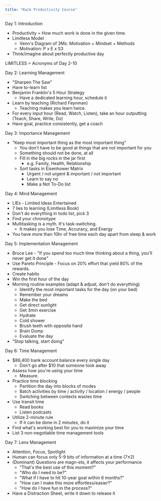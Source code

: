 ```yaml
---
title: "Kwik Productivity Course"
---
```


Day 1: Introduction
- Productivity = How much work is done in the given time.
- Limitless Model
  - Venn's Diagram of 3Ms: Motivation + Mindset + Methods
  - Motivation: P x E x S3
- Think/imagine about perfectly productive day

LIMITLESS = Acronyms of Day 2-10

Day 2: Learning Management 
- "Sharpen The Saw"
- Have to-learn list
- Benjamin Franklin's 5 Hour Strategy
  - Have a dedicated learning hour, schedule it
- Learn by teaching (Richard Feynman)
  - Teaching makes you learn twice.
- For every input hour (Read, Watch, Listen), take an hour outputting (Teach, Share, Write, Do)
- Have goal, practice consistently, get a coach

Day 3: Importance Management
- "Keep most important thing as the most important thing"
  - You don't have to be good at things that are not important for you
  - Something should not be done, at all
  - Fill in the big rocks in the jar first
    - e.g. Family, Health, Relationship
  - Sort tasks in Eisenhower Matrix
    - Urgent / not urgent & important / not important
    - Learn to say no
    - Make a Not To-Do list

Day 4: Mind Management
- LIEs - Limited Ideas Entertained
- 7 lies to learning (Limitless Book)
- Don't do everything in todo list, pick 3
- Find your chronotype
- Multitasking is a myth. It's task-switching.
  - It makes you lose Time, Accuracy, and Energy
- You have more than 10hr of free time each day apart from sleep & work

Day 5: Implementation Management
- Bruce Lee - "If you spend too much time thinking about a thing, you'll never get it done"
- Use Pareto Principle - Focus on 20% effort that yield 80% of the rewards.
- Create habits
- Win the first hour of the day
- Morning routine examples (adapt & adjust, don't do everything)
  - Identify the most important tasks for the day (on your bed)
  - Remember your dreams
  - Make the bed
  - Get direct sunlight
  - Get 3min exercise
  - Hydrate
  - Cold shower
  - Brush teeth with opposite hand
  - Brain Dump
  - Evaluate the day
- "Stop talking, start doing"

Day 6: Time Management
- $86,400 bank account balance every single day
  - Don't go after $10 that someone took away
- Assess how you're using your time
  - Measure.
- Practice time blocking
  - Partition the day into blocks of modes
  - Batch activities by time / activity / location / energy / people
  - Switching between contexts wastes time
- Use transit time
  - Read books
  - Listen podcasts
- Utilize 2-minute rule
  - If it can be done in 2 minutes, do it
- Find what's working best for you to maximize your time
- List 3 non-negotiable time management tools

Day 7: Lens Management
- Attention, Focus, Spotlight
- Human can focus only 5-9 bits of information at a time (7±2)
- (Dominant) Questions are magn-ets, it affects your performance
  - "That's the best use of this moment?"
  - "Who do I need to be?"
  - "What if I have to hit 10-year goal within 6 months?"
  - "How can I make this more effortless/easier?"
  - "How do I have fun in the process?"
- Have a Distraction Sheet, write it down to release it
